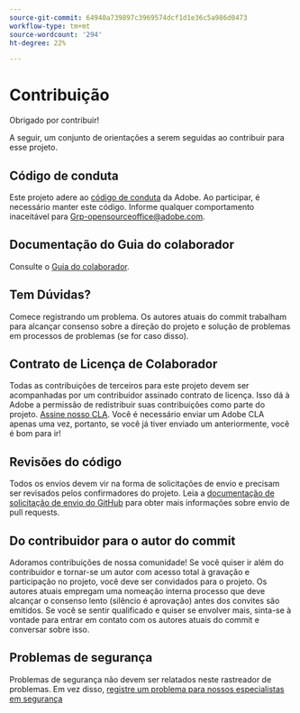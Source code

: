 ```yaml
---
source-git-commit: 64940a739897c3969574dcf1d1e36c5a986d0473
workflow-type: tm+mt
source-wordcount: '294'
ht-degree: 22%

---
```

# Contribuição

Obrigado por contribuir!

A seguir, um conjunto de orientações a serem seguidas ao contribuir para esse projeto.

## Código de conduta

Este projeto adere ao [código de conduta](code-of-conduct.md) da Adobe. Ao participar, é necessário manter este código. Informe qualquer comportamento inaceitável para
[Grp-opensourceoffice@adobe.com](mailto:Grp-opensourceoffice@adobe.com).

## Documentação do Guia do colaborador

Consulte o [Guia do colaborador](https://experienceleague.adobe.com/docs/contributor/contributor-guide/introduction.html).

## Tem Dúvidas?

Comece registrando um problema. Os autores atuais do commit trabalham para alcançar
consenso sobre a direção do projeto e solução de problemas em processos de problemas
(se for caso disso).

## Contrato de Licença de Colaborador

Todas as contribuições de terceiros para este projeto devem ser acompanhadas por um contribuidor assinado
contrato de licença. Isso dá à Adobe a permissão de redistribuir suas contribuições como parte do projeto. [Assine nosso CLA](http://opensource.adobe.com/cla.html). Você
é necessário enviar um Adobe CLA apenas uma vez, portanto, se você já tiver enviado um anteriormente,
você é bom para ir!

## Revisões do código

Todos os envios devem vir na forma de solicitações de envio e precisam ser revisados pelos confirmadores do projeto. Leia a [documentação de solicitação de envio do GitHub](https://help.github.com/pt/github/collaborating-with-issues-and-pull-requests/about-pull-requests) para obter mais informações sobre envio de pull requests.

<!--
Lastly, please follow the [pull request template](PULL_REQUEST_TEMPLATE.md) when
submitting a pull request!
-->

## Do contribuidor para o autor do commit

Adoramos contribuições de nossa comunidade! Se você quiser ir além do contribuidor
e tornar-se um autor com acesso total à gravação e participação no projeto, você deve
ser convidados para o projeto. Os autores atuais empregam uma nomeação interna
processo que deve alcançar o consenso lento (silêncio é aprovação) antes dos convites
são emitidos. Se você se sentir qualificado e quiser se envolver mais,
sinta-se à vontade para entrar em contato com os autores atuais do commit e conversar sobre isso.

## Problemas de segurança

Problemas de segurança não devem ser relatados neste rastreador de problemas. Em vez disso, [registre um problema para nossos especialistas em segurança](https://helpx.adobe.com/security/alertus.html)
